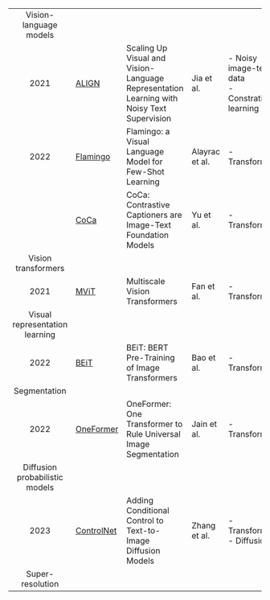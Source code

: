 <!-- # 1. Image Generative AI
## 1) VAE
- [Auto Encoding Variational Bayes](https://github.com/KimRass/VAE/tree/main/papers/VAE)
## 2) GANs
- [Generative Adversarial Nets](https://github.com/KimRass/AI-Paper-Reviews/tree/main/GANs)
## 3) Pix2Pix
- [Image-to-Image Translation with Conditional Adversarial Networks](https://github.com/KimRass/Pix2Pix/blob/main/papers/Pix2Pix)
## 4) StarGAN
- [StarGAN: Unified Generative Adversarial Networks for Multi-Domain Image-to-Image Translation](https://github.com/KimRass/StarGAN/tree/main/papers/StarGAN)
## 5) DDPM
- [Denoising Diffusion Probabilistic Models](https://github.com/KimRass/DDPM/tree/main/papers/DDPM) -->

<!-- ||||
|:-:|:-:|:-:|
| Vision |
| 2014 | GAN | Goodfellow et al. |
| 2016 | Context Encoder | Pathak et al. |
| 2022 | BEiT | Bao et al. |
| 2022 | Flamingo | Alayrac et al. | -->

||||||
|:-:|:-|:-|:-|:-|
| Vision-language models |
| 2021 | [ALIGN](https://github.com/KimRass/AI-Papers/blob/main/vlms/scaling_up_visual_and_vision_language_representation_learning%0D_with_noisy_text_supervision.pdf) | Scaling Up Visual and Vision-Language Representation Learning with Noisy Text Supervision | Jia et al. | - Noisy image-text data<br>- Constrative learning |
| 2022 | [Flamingo](https://github.com/KimRass/AI-Papers/blob/main/vlms/flamingo_a_visual_language_model_for_few_shot_learning.pdf) | Flamingo: a Visual Language Model for Few-Shot Learning | Alayrac et al. | - Transformer |
|| [CoCa](https://github.com/KimRass/AI-Papers/blob/main/vlms/coca_contrastive_captioners_are_image_text_foundation_models.pdf) | CoCa: Contrastive Captioners are Image-Text Foundation Models | Yu et al. | - Transformer |
| Vision transformers |
| 2021 | [MViT](https://github.com/KimRass/AI-Papers/blob/main/vits/multiscale_vision_transformers.pdf) | Multiscale Vision Transformers | Fan et al. | - Transformer |
| Visual representation learning |
| 2022 | [BEiT](https://github.com/KimRass/AI-Papers/blob/main/visual_representation_learning/beit_bert_pretraining_of_image_transformers.pdf) | BEiT: BERT Pre-Training of Image Transformers | Bao et al. | - Transformer |
| Segmentation |
| 2022 | [OneFormer](https://github.com/KimRass/AI-Papers/blob/main/segmentation/oneformer_one_transformer_to_rule_universal_image_segmentation.pdf) | OneFormer: One Transformer to Rule Universal Image Segmentation | Jain et al. | - Transformer |
| Diffusion probabilistic models |
| 2023 | [ControlNet](https://github.com/KimRass/AI-Papers/blob/main/dpms/adding_conditional_control_to_text_to_Image_diffusion_models.pdf) | Adding Conditional Control to Text-to-Image Diffusion Models | Zhang et al. | - Transformer<br>- Diffusion |
| Super-resolution |
